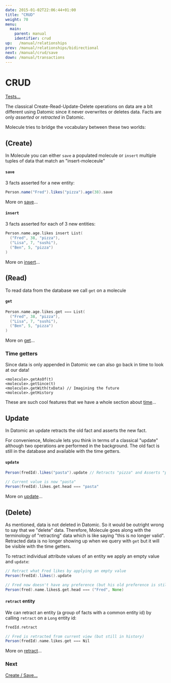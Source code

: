 ```yaml
---
date: 2015-01-02T22:06:44+01:00
title: "CRUD"
weight: 70
menu:
  main:
    parent: manual
    identifier: crud
up:   /manual/relationships
prev: /manual/relationships/bidirectional
next: /manual/crud/save
down: /manual/transactions
---
```


# CRUD

[Tests...](https://github.com/scalamolecule/molecule/tree/master/coretests/src/test/scala/molecule/coretests/manipulation)


The classical Create-Read-Update-Delete operations on data are a bit different using Datomic since it never overwrites or deletes data. Facts are only
_asserted_ or _retracted_ in Datomic. 

Molecule tries to bridge the vocabulary between these two worlds:

## (Create)

In Molecule you can either `save` a populated molecule or `insert` multiple tuples of data that match an "insert-moleceule"

#### `save`
3 facts asserted for a new entity:
```scala
Person.name("Fred").likes("pizza").age(38).save
```

More on [save](/manual/crud/save/)...


#### `insert`
3 facts asserted for each of 3 new entities: 
```scala
Person.name.age.likes insert List(
  ("Fred", 38, "pizza"),
  ("Lisa", 7, "sushi"),
  ("Ben", 5, "pizza")
)
```
More on [insert](/manual/crud/insert/)...


## (Read)

To read data from the database we call `get` on a molecule

#### `get`

```scala
Person.name.age.likes.get === List(
  ("Fred", 38, "pizza"),
  ("Lisa", 7, "sushi"),
  ("Ben", 5, "pizza")
)
```
More on [get](/manual/crud/get/)...


### Time getters

Since data is only appended in Datomic we can also go back in time to look at our data!

```
<molecule>.getAsOf(t)
<molecule>.getSince(t)
<molecule>.getWith(txData) // Imagining the future
<molecule>.getHistory
```
These are such cool features that we have a whole section about [time](/manual/time)...



## Update

In Datomic an update retracts the old fact and asserts the new fact. 

For convenience, Molecule lets you think in terms of a classical "update" although two operations are performed in the background. The old fact is still 
in the database and available with the time getters.

#### `update`

```scala
Person(fredId).likes("pasta").update // Retracts "pizza" and Asserts "pasta"

// Current value is now "pasta"
Person(fredId).likes.get.head === "pasta"
```


More on [update](/manual/crud/update/)...


## (Delete)

As mentioned, data is not deleted in Datomic. So it would be outright wrong to say that we "delete" data. Therefore, Molecule goes along with the terminology of
"retracting" data which is like saying "this is no longer valid". Retracted data is no longer showing up when we query with `get` but it will be visible with the
 time getters.

To retract individual attribute values of an entity we apply an empty value and `update`:

```scala
// Retract what Fred likes by applying an empty value
Person(fredId).likes().update

// Fred now doesn't have any preference (but his old preference is still in history)
Person(fred).name.likes$.get.head === ("Fred", None)
```

#### `retract` entity

We can retract an entity (a group of facts with a common entity id) by calling `retract` on a `Long` entity id:
```scala
fredId.retract

// Fred is retracted from current view (but still in history)
Person(fredId).name.likes.get === Nil
```
More on [retract](/manual/crud/retract/)...



### Next

[Create / Save...](/manual/crud/save)